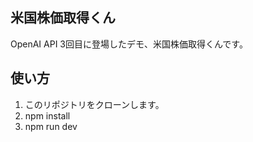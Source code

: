 ## 米国株価取得くん

OpenAI API 3回目に登場したデモ、米国株価取得くんです。

## 使い方

1. このリポジトリをクローンします。
2. npm install
3. npm run dev
